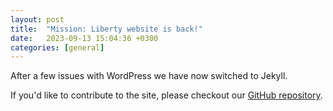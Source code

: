 ```yaml
---
layout: post
title:  "Mission: Liberty website is back!"
date:   2023-09-13 15:04:36 +0300
categories: [general]
---
```


After a few issues with WordPress we have now switched to Jekyll.

If you'd like to contribute to the site, please checkout our [GitHub repository](https://github.com/MissionLiberty/mssionliberty.github.io). 